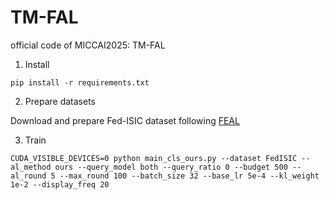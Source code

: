 # TM-FAL
official code of MICCAI2025: TM-FAL

1. Install

`pip install -r requirements.txt`

2. Prepare datasets

Download and prepare Fed-ISIC dataset following [FEAL](https://github.com/JiayiChen815/FEAL)

3. Train

`CUDA_VISIBLE_DEVICES=0 python main_cls_ours.py --dataset FedISIC --al_method ours --query_model both --query_ratio 0 --budget 500 --al_round 5 --max_round 100 --batch_size 32 --base_lr 5e-4 --kl_weight 1e-2 --display_freq 20`
